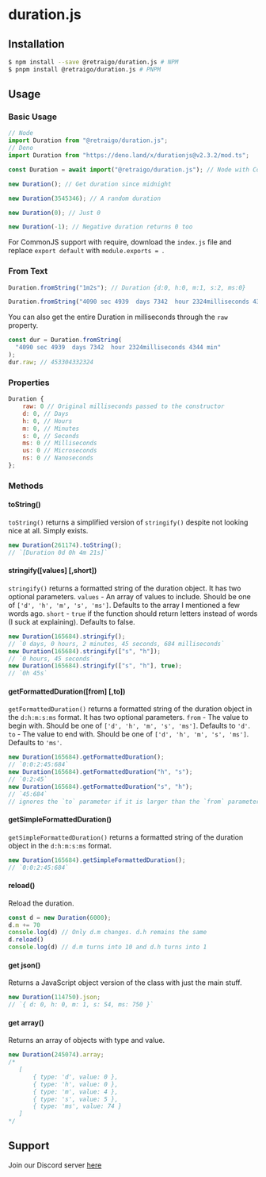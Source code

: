 # duration.js

## Installation

```bash
$ npm install --save @retraigo/duration.js # NPM
$ pnpm install @retraigo/duration.js # PNPM
```

## Usage

### Basic Usage

```js
// Node
import Duration from "@retraigo/duration.js"; 
// Deno
import Duration from "https://deno.land/x/durationjs@v2.3.2/mod.ts"; 

const Duration = await import("@retraigo/duration.js"); // Node with CommonJS

new Duration(); // Get duration since midnight

new Duration(3545346); // A random duration

new Duration(0); // Just 0

new Duration(-1); // Negative duration returns 0 too
```

For CommonJS support with require, download the `index.js` file and replace `export default` with `module.exports = `.

### From Text

```js
Duration.fromString("1m2s"); // Duration {d:0, h:0, m:1, s:2, ms:0}

Duration.fromString("4090 sec 4939  days 7342  hour 2324milliseconds 4344 min"); // // Duration {d: 5246, h: 13, m: 52, s: 12, ms: 324 }
```

You can also get the entire Duration in milliseconds through the `raw` property.

```js
const dur = Duration.fromString(
  "4090 sec 4939  days 7342  hour 2324milliseconds 4344 min"
);
dur.raw; // 453304332324
```

### Properties

```js
Duration {
    raw: 0 // Original milliseconds passed to the constructor
    d: 0, // Days
    h: 0, // Hours
    m: 0, // Minutes
    s: 0, // Seconds
    ms: 0 // Milliseconds
    us: 0 // Microseconds
    ns: 0 // Nanoseconds
};
```

### Methods

#### toString()

`toString()` returns a simplified version of `stringify()` despite not looking nice at all. Simply exists.

```js
new Duration(261174).toString();
// `[Duration 0d 0h 4m 21s]`
```

#### stringify([values] [,short])

`stringify()` returns a formatted string of the duration object. It has two optional parameters.
`values` - An array of values to include. Should be one of `['d', 'h', 'm', 's', 'ms']`. Defaults to the array I mentioned a few words ago.
`short` - `true` if the function should return letters instead of words (I suck at explaining). Defaults to false.

```js
new Duration(165684).stringify();
// `0 days, 0 hours, 2 minutes, 45 seconds, 684 milliseconds`
new Duration(165684).stringify(["s", "h"]);
// `0 hours, 45 seconds`
new Duration(165684).stringify(["s", "h"], true);
// `0h 45s`
```

#### getFormattedDuration([from] [,to])

`getFormattedDuration()` returns a formatted string of the duration object in the `d:h:m:s:ms` format. It has two optional parameters.
`from` - The value to begin with. Should be one of `['d', 'h', 'm', 's', 'ms']`. Defaults to `'d'`.
`to` - The value to end with. Should be one of `['d', 'h', 'm', 's', 'ms']`. Defaults to `'ms'`.

```js
new Duration(165684).getFormattedDuration();
// `0:0:2:45:684`
new Duration(165684).getFormattedDuration("h", "s");
// `0:2:45`
new Duration(165684).getFormattedDuration("s", "h");
// `45:684`
// ignores the `to` parameter if it is larger than the `from` parameter
```

#### getSimpleFormattedDuration()

`getSimpleFormattedDuration()` returns a formatted string of the duration object in the `d:h:m:s:ms` format.

```js
new Duration(165684).getSimpleFormattedDuration();
// `0:0:2:45:684`
```

#### reload()

Reload the duration.

```js
const d = new Duration(6000);
d.m += 70
console.log(d) // Only d.m changes. d.h remains the same
d.reload()
console.log(d) // d.m turns into 10 and d.h turns into 1
```

#### get json()

Returns a JavaScript object version of the class with just the main stuff.

```js
new Duration(114750).json;
// `{ d: 0, h: 0, m: 1, s: 54, ms: 750 }`
```

#### get array()

Returns an array of objects with type and value.

```js
new Duration(245074).array;
/* 
   [
       { type: 'd', value: 0 },
       { type: 'h', value: 0 },
       { type: 'm', value: 4 },
       { type: 's', value: 5 },
       { type: 'ms', value: 74 }
   ]
*/
```


## Support
Join our Discord server [here](https://discord.gg/Ess9VJKYEZ)